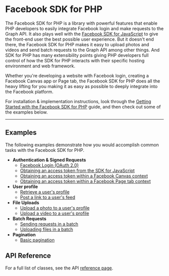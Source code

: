 # Facebook SDK for PHP

The Facebook SDK for PHP is a library with powerful features that enable PHP developers to easily integrate Facebook login and make requests to the Graph API. It also plays well with the [Facebook SDK for JavaScript](https://developers.facebook.com/docs/javascript) to give the front-end user the best possible user experience. But it doesn't end there, the Facebook SDK for PHP makes it easy to upload photos and videos and send batch requests to the Graph API among other things. And SDK for PHP has many extensibility points giving PHP developers full control of how the SDK for PHP interacts with their specific hosting environment and web framework.

Whether you're developing a website with Facebook login, creating a Facebook Canvas app or Page tab, the Facebook SDK for PHP does all the heavy lifting for you making it as easy as possible to deeply integrate into the Facebook platform.

For installation & implementation instructions, look through the [Getting Started with the Facebook SDK for PHP](./sdk_getting_started.fbmd) guide, and then check out some of the examples below.

---

## Examples

The following examples demonstrate how you would accomplish common tasks with the Facebook SDK for PHP.

- **Authentication & Signed Requests**
  - [Facebook Login (OAuth 2.0)](./example_facebook_login.fbmd)
  - [Obtaining an access token from the SDK for JavaScript](./example_access_token_from_javascript.fbmd)
  - [Obtaining an access token within a Facebook Canvas context](./example_access_token_from_canvas.fbmd)
  - [Obtaining an access token within a Facebook Page tab context](./example_access_token_from_page_tab.fbmd)
- **User profile**
  - [Retrieve a user's profile](./example_retrieve_user_profile.fbmd)
  - [Post a link to a user's feed](./example_post_links.fbmd)
- **File Uploads**
  - [Upload a photo to a user's profile](./example_upload_photo.fbmd)
  - [Upload a video to a user's profile](./example_upload_video.fbmd)
- **Batch Requests**
  - [Sending requests in a batch](./example_batch_request.fbmd)
  - [Uploading files in a batch](./example_batch_upload.fbmd)
- **Pagination**
  - [Basic pagination](./example_pagination_basic.fbmd)

## API Reference

For a full list of classes, see the API [reference page](./sdk_reference.fbmd).
